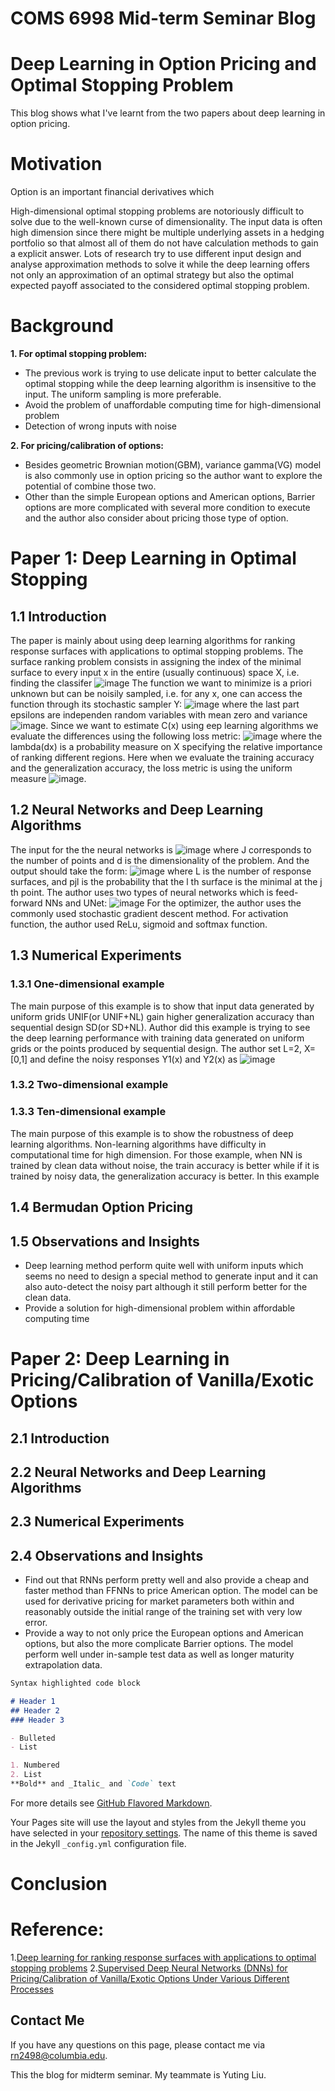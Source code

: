 # COMS 6998 Mid-term Seminar Blog
# Deep Learning in Option Pricing and Optimal Stopping Problem

This blog shows what I've learnt from the two papers about deep learning in option pricing.

# Motivation
Option is an important financial derivatives which

High-dimensional optimal stopping problems are notoriously difficult to solve due to the well-known curse of dimensionality. The input data is often high dimension since there might be multiple underlying assets in a hedging portfolio so that almost all of them do not have calculation methods to gain a explicit answer. 
Lots of research try to use different input design and analyse approximation methods to solve it while the deep learning offers not only an approximation of an optimal strategy but also the optimal expected payoff associated to the considered optimal stopping problem. 

# Background
**1. For optimal stopping problem:** 
- The previous work is trying to use delicate input to better calculate the optimal stopping while the deep learning algorithm is insensitive to the input. The uniform sampling is more preferable.
- Avoid the problem of unaffordable computing time for high-dimensional problem
- Detection of wrong inputs with noise

**2. For pricing/calibration of options:**
- Besides geometric Brownian motion(GBM), variance gamma(VG) model is also commonly use in option pricing so the author want to explore the potential of combine those two.
- Other than the simple European options and American options, Barrier options are more complicated with several more condition to execute and the author also consider about pricing those type of option.

# Paper 1: Deep Learning in Optimal Stopping
## 1.1 Introduction
The paper is mainly about using deep learning algorithms for ranking response surfaces with applications to optimal stopping problems. The surface ranking problem consists in assigning the index of the minimal surface to every input x in the entire (usually continuous) space X, i.e. finding the classifer
![image](https://user-images.githubusercontent.com/55861244/100691900-b06c7000-3357-11eb-9f54-e32590400a7a.png)
The function we want to minimize is a priori unknown but can be noisily sampled, i.e. for any x, one can access the function through its stochastic sampler Y:
![image](https://user-images.githubusercontent.com/55861244/100692175-430d0f00-3358-11eb-9cc3-b9a553a48147.png)
where the last part epsilons are independen random variables with mean zero and variance ![image](https://user-images.githubusercontent.com/55861244/100692242-6b950900-3358-11eb-9d64-a222d8f3fffe.png).
Since we want to estimate C(x) using eep learning algorithms we evaluate the differences using the following loss metric:
![image](https://user-images.githubusercontent.com/55861244/100692361-aac35a00-3358-11eb-8376-50d92de2e635.png)
where the lambda(dx) is a probability measure on X specifying the relative importance of ranking different regions. Here when we evaluate the training accuracy and the generalization accuracy, the loss metric is using the uniform measure
![image](https://user-images.githubusercontent.com/55861244/100692832-aa778e80-3359-11eb-892f-049e32f67cd4.png).


## 1.2 Neural Networks and Deep Learning Algorithms
The input for the the neural networks is 
![image](https://user-images.githubusercontent.com/55861244/100692628-3c32cc00-3359-11eb-95ff-9318521d41bb.png)
where J corresponds to the number of points and d is the dimensionality of the problem. And the output should take the form:
![image](https://user-images.githubusercontent.com/55861244/100692685-579dd700-3359-11eb-98ad-4cfb4c4c0066.png)
where L is the number of response surfaces, and pjl is the probability that the l th surface is the minimal at the j th point.
The author uses two types of neural networks which is feed-forward NNs and UNet:
![image](https://user-images.githubusercontent.com/55861244/100692967-edd1fd00-3359-11eb-8f5f-c35d5d5a8d05.png)
For the optimizer, the author uses the commonly used stochastic gradient descent method. For activation function, the author used ReLu, sigmoid and softmax function.

## 1.3 Numerical Experiments
### 1.3.1 One-dimensional example
The main purpose of this example is to show that input data generated by uniform grids UNIF(or UNIF+NL) gain higher generalization accuracy than sequential design SD(or SD+NL).
Author did this example is trying to see the deep learning performance with training data generated on uniform grids or the points produced by sequential design.
The author set L=2, X=\[0,1\] and define the noisy responses Y1(x) and Y2(x) as 
![image](https://user-images.githubusercontent.com/55861244/100693431-e19a6f80-335a-11eb-889b-676c4cfb0f0f.png)


### 1.3.2 Two-dimensional example


### 1.3.3 Ten-dimensional example
The main purpose of this example is to show the robustness of deep learning algorithms. Non-learning algorithms have difficulty in computational time for high dimension. For those example, when NN is trained by clean data without noise, the train accuracy is better while if it is trained by noisy data, the generalization accuracy is better.
In this example 

## 1.4 Bermudan Option Pricing

## 1.5 Observations and Insights
- Deep learning method perform quite well with uniform inputs which seems no need to design a special method to generate input and it can also auto-detect the noisy part although it still perform better for the clean data.
- Provide a solution for high-dimensional problem within affordable computing time 


# Paper 2: Deep Learning in Pricing/Calibration of Vanilla/Exotic Options
## 2.1 Introduction

## 2.2 Neural Networks and Deep Learning Algorithms

## 2.3 Numerical Experiments

## 2.4 Observations and Insights
- Find out that RNNs perform pretty well and also provide a cheap and faster method than FFNNs to price American option. The model can be used for derivative pricing for market parameters both within and reasonably outside the initial range of the training set with very low error.
- Provide a way to not only price the European options and American options, but also the more complicate Barrier options. The model perform well under in-sample test data as well as longer maturity extrapolation data.


```markdown
Syntax highlighted code block

# Header 1
## Header 2
### Header 3

- Bulleted
- List

1. Numbered
2. List
**Bold** and _Italic_ and `Code` text
```

For more details see [GitHub Flavored Markdown](https://guides.github.com/features/mastering-markdown/).


Your Pages site will use the layout and styles from the Jekyll theme you have selected in your [repository settings](https://github.com/marina32/coms6998-midterm.github.io/settings). The name of this theme is saved in the Jekyll `_config.yml` configuration file.

# Conclusion


# Reference:
1.[Deep learning for ranking response surfaces with applications to optimal stopping problems](https://www-tandfonline-com.ezproxy.cul.columbia.edu/doi/full/10.1080/14697688.2020.1741669)
2.[Supervised Deep Neural Networks (DNNs) for Pricing/Calibration of Vanilla/Exotic Options Under Various Different Processes](https://arxiv.org/abs/1902.05810)

## Contact Me
If you have any questions on this page, please contact me via rn2498@columbia.edu.

This the blog for midterm seminar. My teammate is Yuting Liu.
